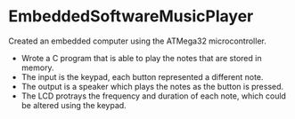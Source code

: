 # EmbeddedSoftwareMusicPlayer
Created an embedded computer using the ATMega32 microcontroller. 

- Wrote a C program that is able to play the notes that are stored in memory.
- The input is the keypad, each button represented a different note.
- The output is a speaker which plays the notes as the button is pressed.
- The LCD protrays the frequency and duration of each note, which could be altered using the keypad. 
